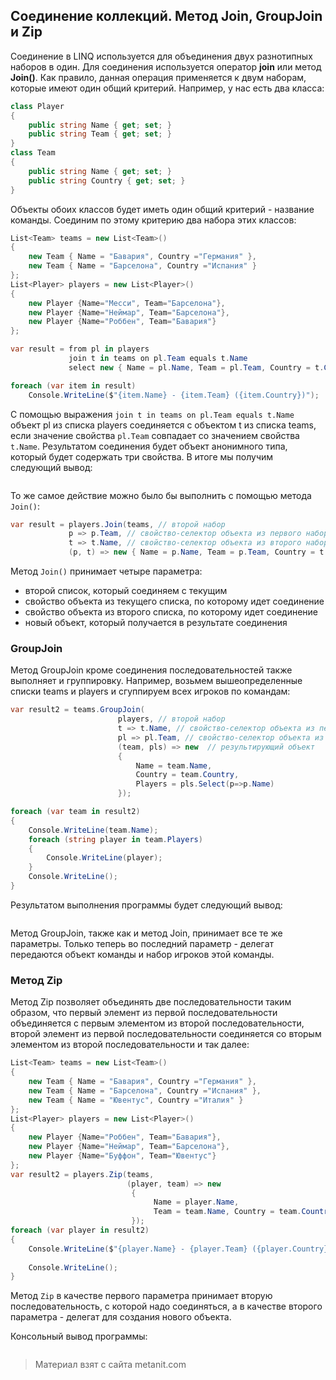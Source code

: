 ## Соединение коллекций. Метод Join, GroupJoin и Zip

Соединение в LINQ используется для объединения двух разнотипных наборов в один. Для соединения используется оператор **join** или метод **Join()**. Как правило, данная операция применяется к двум наборам, которые имеют один общий критерий. Например, у нас есть два класса:

```cs
class Player
{
    public string Name { get; set; }
    public string Team { get; set; }
}
class Team
{
    public string Name { get; set; }
    public string Country { get; set; }
}
```

Объекты обоих классов будет иметь один общий критерий - название команды. Соединим по этому критерию два набора этих классов:

```cs
List<Team> teams = new List<Team>()
{
    new Team { Name = "Бавария", Country ="Германия" },
    new Team { Name = "Барселона", Country ="Испания" }
};
List<Player> players = new List<Player>()
{
    new Player {Name="Месси", Team="Барселона"},
    new Player {Name="Неймар", Team="Барселона"},
    new Player {Name="Роббен", Team="Бавария"}
};

var result = from pl in players
             join t in teams on pl.Team equals t.Name
             select new { Name = pl.Name, Team = pl.Team, Country = t.Country };

foreach (var item in result)
    Console.WriteLine($"{item.Name} - {item.Team} ({item.Country})");
```

С помощью выражения `join t in teams on pl.Team equals t.Name` объект pl из списка players соединяется с объектом t из списка teams, если значение свойства `pl.Team` совпадает со значением свойства `t.Name`. Результатом соединения будет объект анонимного типа, который будет содержать три свойства. В итоге мы получим следующий вывод:

```

```

То же самое действие можно было бы выполнить с помощью метода `Join()`:

```cs
var result = players.Join(teams, // второй набор
             p => p.Team, // свойство-селектор объекта из первого набора
             t => t.Name, // свойство-селектор объекта из второго набора
             (p, t) => new { Name = p.Name, Team = p.Team, Country = t.Country }); // результат
```

Метод `Join()` принимает четыре параметра:
- второй список, который соединяем с текущим
- свойство объекта из текущего списка, по которому идет соединение
- свойство объекта из второго списка, по которому идет соединение
- новый объект, который получается в результате соединения

### GroupJoin

Метод GroupJoin кроме соединения последовательностей также выполняет и группировку. Например, возьмем вышеопределенные списки teams и players и сгуппируем всех игроков по командам:

```cs
var result2 = teams.GroupJoin(
                        players, // второй набор
                        t => t.Name, // свойство-селектор объекта из первого набора
                        pl => pl.Team, // свойство-селектор объекта из второго набора
                        (team, pls) => new  // результирующий объект
                        { 
                            Name = team.Name, 
                            Country = team.Country, 
                            Players = pls.Select(p=>p.Name) 
                        });

foreach (var team in result2)
{
    Console.WriteLine(team.Name);
    foreach (string player in team.Players)
    {
        Console.WriteLine(player);
    }
    Console.WriteLine();
}
```

Результатом выполнения программы будет следующий вывод:

```

```

Метод GroupJoin, также как и метод Join, принимает все те же параметры. Только теперь во последний параметр - делегат передаются объект команды и набор игроков этой команды.

### Метод Zip

Метод Zip позволяет объединять две последовательности таким образом, что первый элемент из первой последовательности объединяется с первым элементом из второй последовательности, второй элемент из первой последовательности соединяется со вторым элементом из второй последовательности и так далее:

```cs
List<Team> teams = new List<Team>()
{
    new Team { Name = "Бавария", Country ="Германия" },
    new Team { Name = "Барселона", Country ="Испания" },
    new Team { Name = "Ювентус", Country ="Италия" }
};
List<Player> players = new List<Player>()
{
    new Player {Name="Роббен", Team="Бавария"},
    new Player {Name="Неймар", Team="Барселона"},
    new Player {Name="Буффон", Team="Ювентус"}
};
var result2 = players.Zip(teams, 
                          (player, team) => new
                           {
                                Name = player.Name,
                                Team = team.Name, Country = team.Country
                           });
foreach (var player in result2)
{
    Console.WriteLine($"{player.Name} - {player.Team} ({player.Country})");
                
    Console.WriteLine();
}
```

Метод `Zip` в качестве первого параметра принимает вторую последовательность, с которой надо соединяться, а в качестве второго параметра - делегат для создания нового объекта.

Консольный вывод программы:

```

```


> Материал взят с сайта metanit.com